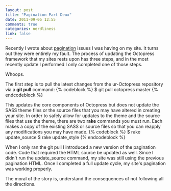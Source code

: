 ```yaml
---
layout: post
title: "Pagination Part Deux"
date: 2011-09-05 12:55
comments: true
categories: nerdliness
link: false
---
```

Recently I wrote about [pagination](http://zanshin.net/2011/09/04/pagination/ "Pagination") issues I was having on my site. It turns out they were entirely my fault. The process of updating the Octopress framework that my sites rests upon has three steps, and in the most recently update I performed I only completed one of those steps.

Whoops.

The first step is to pull the latest changes from the ur-Octopress repository via a **git pull** command:
{% codeblock %}
$ git pull octopress master
{% endcodeblock %}

This updates the core components of Octopress but does not update the SASS theme files or the source files that you may have altered in creating your site. In order to safely allow for updates to the theme and the source files that use the theme, there are two **rake** commands you must run. Each makes a copy of the existing SASS or source files so that you can reapply any modifications you may have made. 
{% codeblock %}
$ rake update_source
$ rake update_style
{% endcodeblock %}

When I only ran the git pull I introduced a new version of the pagination code. Code that required the HTML source be updated as well. Since I didn't run the update\_source command, my site was still using the previous pagination HTML. Once I completed a full update cycle, my site's pagination was working properly.

The moral of the story is, understand the consequences of not following all the directions. 